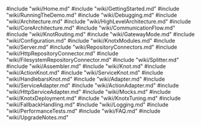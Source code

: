 #include "wiki/Home.md"
#include "wiki/GettingStarted.md"
#include "wiki/RunningTheDemo.md"
#include "wiki/Debugging.md"
#include "wiki/Architecture.md"
#include "wiki/HighLevelArchitecture.md"
#include "wiki/CoreArchitecture.md"
#include "wiki/CommunicationFlow.md"
#include "wiki/KnotRouting.md"
#include "wiki/GatewayMode.md"
#include "wiki/Configuration.md"
#include "wiki/KnotxModules.md"
#include "wiki/Server.md"
#include "wiki/RepositoryConnectors.md"
#include "wiki/HttpRepositoryConnector.md"
#include "wiki/FilesystemRepositoryConnector.md"
#include "wiki/Splitter.md"
#include "wiki/Assembler.md"
#include "wiki/Knot.md"
#include "wiki/ActionKnot.md"
#include "wiki/ServiceKnot.md"
#include "wiki/HandlebarsKnot.md"
#include "wiki/Adapter.md"
#include "wiki/ServiceAdapter.md"
#include "wiki/ActionAdapter.md"
#include "wiki/HttpServiceAdapter.md"
#include "wiki/Mocks.md"
#include "wiki/KnotxDeployment.md"
#include "wiki/KnotxTuning.md"
#include "wiki/FallbackHandling.md"
#include "wiki/Logging.md"
#include "wiki/PerformanceTests.md"
#include "wiki/FAQ.md"
#include "wiki/UpgradeNotes.md"
